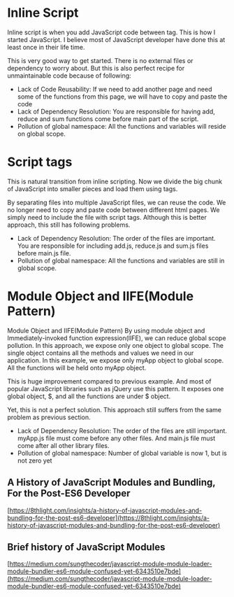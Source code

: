 # Inline Script
Inline script is when you add JavaScript code between <script></script> tag. This is how I started JavaScript. I believe most of JavaScript developer have done this at least once in their life time.

This is very good way to get started. There is no external files or dependency to worry about. But this is also perfect recipe for unmaintainable code because of following:

- Lack of Code Reusability: If we need to add another page and need some of the functions from this page, we will have to copy and paste the code
- Lack of Dependency Resolution: You are responsible for having add, reduce and sum functions come before main part of the script.
- Pollution of global namespace: All the functions and variables will reside on global scope.



# Script tags
This is natural transition from inline scripting. Now we divide the big chunk of JavaScript into smaller pieces and load them using <script src=”…”></script> tags.

By separating files into multiple JavaScript files, we can reuse the code. We no longer need to copy and paste code between different html pages. We simply need to include the file with script tags. Although this is better approach, this still has following problems.

- Lack of Dependency Resolution: The order of the files are important. You are responsible for including add.js, reduce.js and sum.js files before main.js file.
- Pollution of global namespace: All the functions and variables are still in global scope.

# Module Object and IIFE(Module Pattern)

Module Object and IIFE(Module Pattern)
By using module object and Immediately-invoked function expression(IIFE), we can reduce global scope pollution. In this approach, we expose only one object to global scope. The single object contains all the methods and values we need in our application. In this example, we expose only myApp object to global scope. All the functions will be held onto myApp object.

This is huge improvement compared to previous example. And most of popular JavaScript libraries such as jQuery use this pattern. It exposes one global object, $, and all the functions are under $ object.

Yet, this is not a perfect solution. This approach still suffers from the same problem as previous section.

- Lack of Dependency Resolution: The order of the files are still important. myApp.js file must come before any other files. And main.js file must come after all other library files.
- Pollution of global namespace: Number of global variable is now 1, but is not zero yet

## A History of JavaScript Modules and Bundling, For the Post-ES6 Developer
[https://8thlight.com/insights/a-history-of-javascript-modules-and-bundling-for-the-post-es6-developer](https://8thlight.com/insights/a-history-of-javascript-modules-and-bundling-for-the-post-es6-developer)


## Brief history of JavaScript Modules

[https://medium.com/sungthecoder/javascript-module-module-loader-module-bundler-es6-module-confused-yet-6343510e7bde](https://medium.com/sungthecoder/javascript-module-module-loader-module-bundler-es6-module-confused-yet-6343510e7bde)